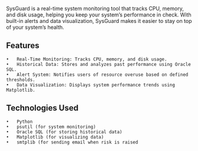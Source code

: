 SysGuard is a real-time system monitoring tool that tracks CPU, memory, and disk usage, helping you keep your system’s performance in check. With built-in alerts and data visualization, SysGuard makes it easier to stay on top of your system’s health.

## Features ##
	•	Real-Time Monitoring: Tracks CPU, memory, and disk usage.
	•	Historical Data: Stores and analyzes past performance using Oracle SQL.
	•	Alert System: Notifies users of resource overuse based on defined thresholds.
	•	Data Visualization: Displays system performance trends using Matplotlib.

## Technologies Used ##
	•	Python
	•	psutil (for system monitoring)
	•	Oracle SQL (for storing historical data)
	•	Matplotlib (for visualizing data)
	•	smtplib (for sending email when risk is raised
 
 

